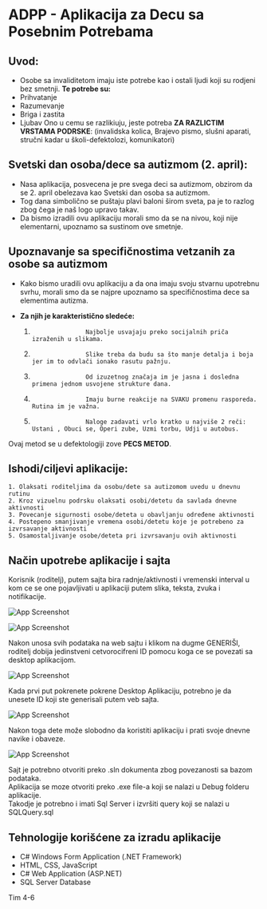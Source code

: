 # ADPP - Aplikacija za Decu sa Posebnim Potrebama

## Uvod:

-   Osobe sa invaliditetom imaju iste potrebe kao i ostali ljudi koji su rodjeni bez smetnji.
    **Te potrebe su:**
-   Prihvatanje
-   Razumevanje
-   Briga i zastita
-   Ljubav
    Ono u cemu se razlikiuju, jeste potreba **ZA RAZLICTIM VRSTAMA PODRSKE**: (invalidska kolica, Brajevo pismo, slušni aparati, stručni kadar u školi-defektolozi, komunikatori)

## Svetski dan osoba/dece sa autizmom (2. april):

-   Nasa aplikacija, posvecena je pre svega deci sa autizmom, obzirom da se 2. april obelezava kao Svetski dan osoba sa autizmom.
-   Tog dana simbolično se puštaju plavi baloni širom sveta, pa je to razlog zbog čega je naš logo upravo takav.
-   Da bismo izradili ovu aplikaciju morali smo da se na nivou, koji nije elementarni, upoznamo sa sustinom ove smetnje.

## Upoznavanje sa specifičnostima vetzanih za osobe sa autizmom

-   Kako bismo uradili ovu aplikaciju a da ona imaju svoju stvarnu upotrebnu svrhu, morali smo da se najpre upoznamo sa specifičnostima dece sa elementima autizma.

-   **Za njih je karakteristično sledeće:**
    1.                    Najbolje usvajaju preko socijalnih priča izraženih u slikama.
    2.                    Slike treba da budu sa što manje detalja i boja jer im to odvlači ionako rasutu pažnju.
    3.                    Od izuzetnog značaja im je jasna i dosledna primena jednom usvojene strukture dana.
    4.                    Imaju burne reakcije na SVAKU promenu rasporeda. Rutina im je važna.
    5.                    Naloge zadavati vrlo kratko u najviše 2 reči: Ustani , Obuci se, Operi zube, Uzmi torbu, Udji u autobus.

Ovaj metod se u defektologiji zove **PECS METOD**.

## Ishodi/ciljevi aplikacije:

    1. Olaksati roditeljima da osobu/dete sa autizomom uvedu u dnevnu rutinu
    2. Kroz vizuelnu podrsku olaksati osobi/detetu da savlada dnevne aktivnosti
    3. Povecanje sigurnosti osobe/deteta u obavljanju određene aktivnosti
    4. Postepeno smanjivanje vremena osobi/detetu koje je potrebeno za izvrsavanje aktivnosti
    5. Osamostaljivanje osobe/deteta pri izvrsavanju ovih aktivnosti

## Način upotrebe aplikacije i sajta

Korisnik (roditelj), putem sajta bira radnje/aktivnosti i vremenski interval u kom ce se one
pojavljivati u aplikaciji putem slika, teksta, zvuka i notifikacije.

![App Screenshot](https://raw.githubusercontent.com/pavlemmm/ADPP/master/Tutorijal_u_slikama/Slika1.png)

![App Screenshot](https://raw.githubusercontent.com/pavlemmm/ADPP/master/Tutorijal_u_slikama/Slika2.png)

Nakon unosa svih podataka na web sajtu i klikom na dugme GENERIŠI, roditelj dobija jedinstveni cetvorocifreni ID
pomocu koga ce se povezati sa desktop aplikacijom.

![App Screenshot](https://raw.githubusercontent.com/pavlemmm/ADPP/master/Tutorijal_u_slikama/Slika3.png)

Kada prvi put pokrenete pokrene Desktop Aplikaciju, potrebno je da unesete ID koji ste generisali putem veb sajta.

![App Screenshot](https://raw.githubusercontent.com/pavlemmm/ADPP/master/Tutorijal_u_slikama/Slika4.png)

Nakon toga dete može slobodno da koristiti aplikaciju i prati svoje dnevne navike i obaveze.

![App Screenshot](https://raw.githubusercontent.com/pavlemmm/ADPP/master/Tutorijal_u_slikama/Slika5.png)

Sajt je potrebno otvoriti preko .sln dokumenta zbog povezanosti sa bazom podataka.<br>
Aplikacija se moze otvoriti preko .exe file-a koji se nalazi u Debug folderu aplikacije.<br>
Takodje je potrebno i imati Sql Server i izvršiti query koji se nalazi u SQLQuery.sql<br>

## Tehnologije korišćene za izradu aplikacije

-   C# Windows Form Application (.NET Framework)
-   HTML, CSS, JavaScript
-   C# Web Application (ASP.NET)
-   SQL Server Database

Tim 4-6
